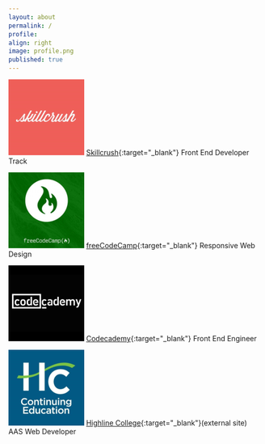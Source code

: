 ```yaml
---
layout: about
permalink: /
profile:
align: right
image: profile.png
published: true
---
```


![Skillcrush Logo](logo-skillcrush.png)
[Skillcrush](https://tiffin-filion.github.io/skillcrush){:target="_blank"} Front End Developer Track

![freeCodeCamp Logo](logo-fcc.png)
[freeCodeCamp](https://tiffin-filion.github.io/freecodecamp){:target="_blank"} Responsive Web Design

![Codecademy Logo](logo-codecademy.png)
[Codecademy](https://tiffin-filion.github.io/codecademy){:target="_blank"} Front End Engineer

![Highline Logo](logo-highline.png)
[Highline College](http://chelan.highline.edu~tiffin-filion){:target="_blank"}(external site) AAS Web Developer
